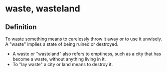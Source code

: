 # waste, wasteland

## Definition

To waste something means to carelessly throw it away or to use it unwisely. A "waste" implies a state of being ruined or destroyed.

* A waste or "wasteland" also refers to emptiness, such as a city that has become a waste, without anything living in it.
* To "lay waste" a city or land means to destroy it.